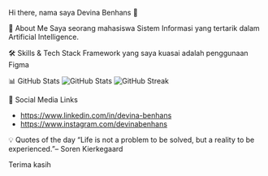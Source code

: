 Hi there, nama saya Devina Benhans 👋

🚀 About Me
Saya seorang mahasiswa Sistem Informasi yang tertarik dalam Artificial Intelligence.

🛠 Skills & Tech Stack
Framework yang saya kuasai adalah penggunaan Figma

📊 GitHub Stats
![GitHub Stats](https://github-readme-stats.vercel.app/api?username=Devina-Benhans&show_icons=true&theme=radical)
![GitHub Streak](https://github-readme-streak-stats.herokuapp.com/?user=Devina-Benhans&theme=radical)

🔗 Social Media Links
- https://www.linkedin.com/in/devina-benhans
- https://www.instagram.com/devinabenhans

💡 Quotes of the day
“Life is not a problem to be solved, but a reality to be experienced.”– Soren Kierkegaard


Terima kasih

